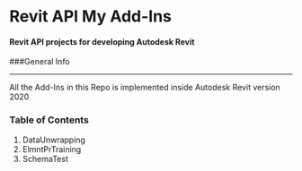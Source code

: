 # Revit API My Add-Ins
#### Revit API projects for developing Autodesk Revit 
<a name="general-info"></a>
###General Info
****
All the Add-Ins in this Repo is implemented inside Autodesk Revit version 2020
### Table of Contents 
1. DataUnwrapping
2. ElmntPrTraining
3. SchemaTest
